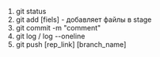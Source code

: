 1. git status
2. git add [fiels] - добавляет файлы в stage
3. git commit -m "comment"
4. git log / log --oneline
5. git push [rep_link] [branch_name]